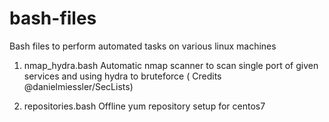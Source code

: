 # bash-files
Bash files to perform automated tasks on various linux machines


1. nmap_hydra.bash Automatic nmap scanner to scan single port of given services and using hydra to bruteforce ( Credits    @danielmiessler/SecLists) 


2. repositories.bash Offline yum repository setup for centos7

